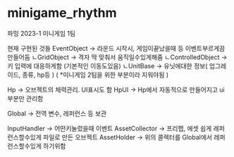# minigame_rhythm
파밍 2023-1 미니게임 1팀

현재 구현된 것들
EventObject -> 라운드 시작시, 게임이끝났을때 등 이벤트부르게끔 만들어둠
	ㄴGridObject -> 격자 딱 맞춰서 움직일수있게해줌
		ㄴControlledObject -> 키 입력에 대응하게함 (기본적인 이동도있음)
			ㄴUnitBase -> 유닛에대한 정보( 업그레이드, 종류, hp등 ) ( *미니게임 2팀을 위한 부분이라 지워야됨 )

Hp -> 오브젝트의 체력관리. UI표시도 함
HpUI -> Hp에서 자동적으로 만들어지고 ui부분만 관리함

Global -> 전역 변수, 레퍼런스 등 보관

InputHandler -> 어떤키눌렀을때 이벤트
AssetCollector -> 프리펩, 에셋 쉽게 레퍼런스할수있게 파일로 만든 오브젝트
AssetHolder -> 위의 콜렉터를 Global에서 레퍼런스할수있게 하기위함 
